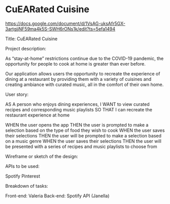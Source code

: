 # CuEARated Cuisine

https://docs.google.com/document/d/1VsAG-uksAfr5GX-3artgjjNF59ma4k5S-SWH6rONs1k/edit?ts=5efa1494

Title: CuEARated Cuisine

Project description: 

As “stay-at-home” restrictions continue due to the COVID-19 pandemic, the opportunity for people to cook at home is greater than ever before.

Our application allows users the opportunity to recreate the experience of dining at a restaurant by providing them with a variety of cuisines and creating ambiance with curated music, all in the comfort of their own home.

User story: 

AS A person who enjoys dining experiences,
I WANT to view curated recipes and corresponding music playlists
SO THAT I can recreate the restaurant experience at home

WHEN the user opens the app
THEN the user is prompted to make a selection based on the type of food they wish to cook
WHEN the user saves their selections
THEN the user will be prompted to make a selection based on a music genre
WHEN the user saves their selections
THEN the user will be presented with a series of recipes and music playlists to choose from

Wireframe or sketch of the design:





APIs to be used:

Spotify
Pinterest

Breakdown of tasks:

Front-end: Valeria
Back-end:
Spotify API (Janella)
